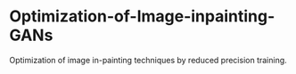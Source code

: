 # Optimization-of-Image-inpainting-GANs
Optimization of image in-painting techniques by reduced precision training.

